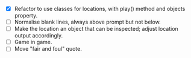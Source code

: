 * [x] Refactor to use classes for locations, with play() method and objects property.
* [ ] Normalise blank lines, always above prompt but not below.
* [ ] Make the location an object that can be inspected; adjust location output accordingly.
* [ ] Game in game.
* [ ] Move "fair and foul" quote.
